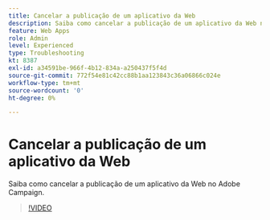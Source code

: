 ```yaml
---
title: Cancelar a publicação de um aplicativo da Web
description: Saiba como cancelar a publicação de um aplicativo da Web no Adobe Campaign.
feature: Web Apps
role: Admin
level: Experienced
type: Troubleshooting
kt: 8387
exl-id: a34591be-966f-4b12-834a-a250437f5f4d
source-git-commit: 772f54e81c42cc88b1aa123843c36a06866c024e
workflow-type: tm+mt
source-wordcount: '0'
ht-degree: 0%

---
```


# Cancelar a publicação de um aplicativo da Web

Saiba como cancelar a publicação de um aplicativo da Web no Adobe Campaign.

>[!VIDEO](https://video.tv.adobe.com/v/335892?quality=12)
